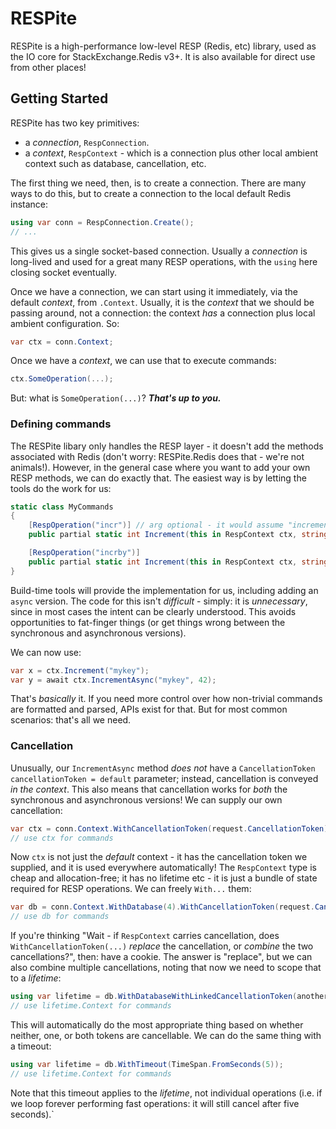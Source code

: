﻿# RESPite

RESPite is a high-performance low-level RESP (Redis, etc) library, used as the IO core for
StackExchange.Redis v3+. It is also available for direct use from other places!

## Getting Started

RESPite has two key primitives:

- a *connection*, `RespConnection`.
- a *context*, `RespContext` - which is a connection plus other local ambient context such as database, cancellation, etc. 

The first thing we need, then, is to create a connection. There are many ways to do this, but to
create a connection to the local default Redis instance:

``` c#
using var conn = RespConnection.Create();
// ...
```

This gives us a single socket-based connection. Usually a *connection* is long-lived and used for
a great many RESP operations, with the `using` here  closing socket eventually.

Once we have a connection, we can start using it immediately, via the default *context*, from
`.Context`. Usually, it is the *context* that we should be passing around, not a connection:
the context *has* a connection plus local ambient configuration. So:

``` c#
var ctx = conn.Context;
```

Once we have a *context*, we can use that to execute commands:

``` c#
ctx.SomeOperation(...);
```

But: what is `SomeOperation(...)`? ***That's up to you.***

### Defining commands

The RESPite libary only handles the RESP  layer - it doesn't add the methods associated with Redis
(don't worry: RESPite.Redis does that - we're not animals!). However, in the general case where you
want to add your own RESP methods, we can do exactly that. The easiest way is by letting the tools do
the work for us:

``` c#
static class MyCommands
{
    [RespOperation("incr")] // arg optional - it would assume "increment" if omitted
    public partial static int Increment(this in RespContext ctx, string key);

    [RespOperation("incrby")]
    public partial static int Increment(this in RespContext ctx, string key, int value);
}
```

Build-time tools will provide the implementation for us, including adding an `async` version. The code
for this isn't *difficult* - simply: it is *unnecessary*, since in most cases the intent can be clearly
understood. This avoids opportunities to fat-finger things (or get things wrong between the synchronous
and asynchronous versions).

We can now use:

``` c#
var x = ctx.Increment("mykey");
var y = await ctx.IncrementAsync("mykey", 42);
```

That's *basically* it. If you need more control over how non-trivial commands are formatted and parsed,
APIs exist for that. But for most common scenarios: that's all we need.

### Cancellation

Unusually, our `IncrementAsync` method *does not* have a `CancellationToken cancellationToken = default`
parameter; instead, cancellation is conveyed *in the context*. This also means that cancellation works
for *both* the synchronous and asynchronous versions! We can supply our own cancellation:

``` c#
var ctx = conn.Context.WithCancellationToken(request.CancellationToken);
// use ctx for commands
```

Now `ctx` is not just the *default* context - it has the cancellation token we supplied, and it is used
everywhere automatically! The `RespContext` type is cheap and allocation-free; it has no lifetime etc - it
is just a bundle of state required for RESP operations. We can freely `With...` them:

``` c#
var db = conn.Context.WithDatabase(4).WithCancellationToken(request.CancellationToken);
// use db for commands
```

If you're thinking "Wait - if `RespContext` carries cancellation, does `WithCancellationToken(...)` *replace*
the cancellation, or *combine* the two cancellations?", then: have a cookie. The answer is "replace", but we can also
combine multiple cancellations, noting that now we need to scope that to a *lifetime*:

``` c#
using var lifetime = db.WithDatabaseWithLinkedCancellationToken(anotherCancellationToken);
// use lifetime.Context for commands
```

This will automatically do the most appropriate thing based on whether neither, one, or both tokens
are cancellable. We can do the same thing with a timeout:

``` c#
using var lifetime = db.WithTimeout(TimeSpan.FromSeconds(5));
// use lifetime.Context for commands
```

Note that this timeout applies to the *lifetime*, not individual operations (i.e. if we loop forever
performing fast operations: it  will still cancel after five seconds).`
